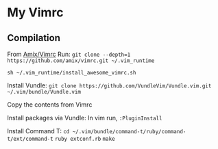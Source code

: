 # My Vimrc

## Compilation
From [Amix/Vimrc](https://github.com/amix/vimrc) Run:
`git clone --depth=1 https://github.com/amix/vimrc.git ~/.vim_runtime`

`sh ~/.vim_runtime/install_awesome_vimrc.sh`

Install Vundle:
`git clone https://github.com/VundleVim/Vundle.vim.git ~/.vim/bundle/Vundle.vim`

Copy the contents from Vimrc

Install packages via Vundle:
In vim run, `:PluginInstall`

Install Command T:
`cd ~/.vim/bundle/command-t/ruby/command-t/ext/command-t`
`ruby extconf.rb`
`make`
